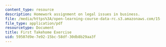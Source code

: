 ```yaml
---
content_type: resource
description: Homework assignment on legal issues in business.
file: /media/https%3A/open-learning-course-data-rc.s3.amazonaws.com/15-616-innovative-businesses-and-breakthrough-technologies-the-legal-issues-fall-2004/59507d9e7e9215bc58df30db8b29aa3f_ex1.pdf
file_type: application/pdf
resourcetype: Document
title: First Takehome Exercise
uid: 59507d9e-7e92-15bc-58df-30db8b29aa3f
---
```

